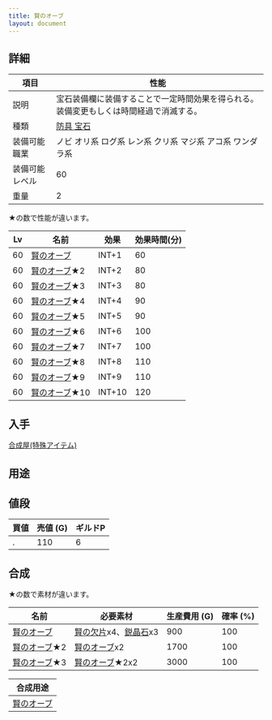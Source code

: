 ```yaml
---
title: 賢のオーブ
layout: document
---
```

## 詳細

|項目|性能|
|---|---|
|説明|宝石装備欄に装備することで一定時間効果を得られる。装備変更もしくは時間経過で消滅する。|
|種類|[防具 宝石](防具(宝石))|
|装備可能職業|ノビ オリ系 ログ系 レン系 クリ系 マジ系 アコ系 ワンダラ系|
|装備可能レベル|60|
|重量|2|

★の数で性能が違います。

|Lv|名前|効果|効果時間(分)|
|---|---|---|---|
|60|[賢のオーブ](賢のオーブ)|INT+1|60|
|60|[賢のオーブ](賢のオーブ)★2|INT+2|80|
|60|[賢のオーブ](賢のオーブ)★3|INT+3|80|
|60|[賢のオーブ](賢のオーブ)★4|INT+4|90|
|60|[賢のオーブ](賢のオーブ)★5|INT+5|90|
|60|[賢のオーブ](賢のオーブ)★6|INT+6|100|
|60|[賢のオーブ](賢のオーブ)★7|INT+7|100|
|60|[賢のオーブ](賢のオーブ)★8|INT+8|110|
|60|[賢のオーブ](賢のオーブ)★9|INT+9|110|
|60|[賢のオーブ](賢のオーブ)★10|INT+10|120|

## 入手

[合成屋(特殊アイテム)](合成屋(特殊アイテム))

## 用途


## 値段

|買値|売値 (G)|ギルドP|
|---|---|---|
|.|110|6|

## 合成

★の数で素材が違います。

|名前|必要素材|生産費用 (G)|確率 (%)|
|---|---|---|---|
|[賢のオーブ](賢のオーブ)|[賢の欠片](賢の欠片)x4、[鋭晶石](鋭晶石)x3|900|100|
|[賢のオーブ](賢のオーブ)★2|[賢のオーブ](賢のオーブ)x2|1700|100|
|[賢のオーブ](賢のオーブ)★3|[賢のオーブ](賢のオーブ)★2x2|3000|100|

|合成用途|
|---|
|[賢のオーブ](賢のオーブ)|
